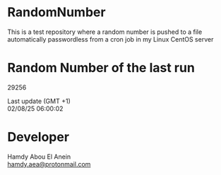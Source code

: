 # RandomNumber    
This is a test repository where a random number is pushed to a file automatically passwordless from a cron job in my Linux CentOS server    
# Random Number of the last run   
29256
      
Last update (GMT +1)    
02/08/25 06:00:02
# Developer    
Hamdy Abou El Anein   
hamdy.aea@protonmail.com
